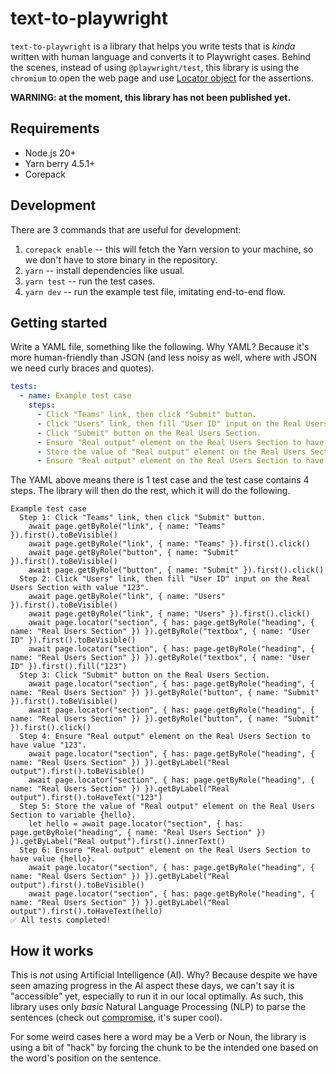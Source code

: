 # text-to-playwright

`text-to-playwright` is a library that helps you write tests that is _kinda_ written with human language and converts it to Playwright cases. Behind the scenes, instead of using `@playwright/test`, this library is using the `chromium` to open the web page and use [Locator object](https://playwright.dev/docs/api/class-locator) for the assertions.

**WARNING: at the moment, this library has not been published yet.**

## Requirements

- Node.js 20+
- Yarn berry 4.5.1+
- Corepack

## Development

There are 3 commands that are useful for development:

1. `corepack enable` -- this will fetch the Yarn version to your machine, so we don't have to store binary in the repository.
1. `yarn` -- install dependencies like usual.
1. `yarn test` -- run the test cases.
1. `yarn dev` -- run the example test file, imitating end-to-end flow.

## Getting started

Write a YAML file, something like the following. Why YAML? Because it's more human-friendly than JSON (and less noisy as well, where with JSON we need curly braces and quotes).

```yaml
tests:
  - name: Example test case
    steps:
      - Click "Teams" link, then click "Submit" button.
      - Click "Users" link, then fill "User ID" input on the Real Users Section with value "123".
      - Click "Submit" button on the Real Users Section.
      - Ensure "Real output" element on the Real Users Section to have value "123".
      - Store the value of "Real output" element on the Real Users Section to variable {hello}.
      - Ensure "Real output" element on the Real Users Section to have value {hello}.
```

The YAML above means there is 1 test case and the test case contains 4 steps. The library will then do the rest, which it will do the following.

```
Example test case
  Step 1: Click "Teams" link, then click "Submit" button.
    await page.getByRole("link", { name: "Teams" }).first().toBeVisible()
    await page.getByRole("link", { name: "Teams" }).first().click()
    await page.getByRole("button", { name: "Submit" }).first().toBeVisible()
    await page.getByRole("button", { name: "Submit" }).first().click()
  Step 2: Click "Users" link, then fill "User ID" input on the Real Users Section with value "123".
    await page.getByRole("link", { name: "Users" }).first().toBeVisible()
    await page.getByRole("link", { name: "Users" }).first().click()
    await page.locator("section", { has: page.getByRole("heading", { name: "Real Users Section" }) }).getByRole("textbox", { name: "User ID" }).first().toBeVisible()
    await page.locator("section", { has: page.getByRole("heading", { name: "Real Users Section" }) }).getByRole("textbox", { name: "User ID" }).first().fill("123")
  Step 3: Click "Submit" button on the Real Users Section.
    await page.locator("section", { has: page.getByRole("heading", { name: "Real Users Section" }) }).getByRole("button", { name: "Submit" }).first().toBeVisible()
    await page.locator("section", { has: page.getByRole("heading", { name: "Real Users Section" }) }).getByRole("button", { name: "Submit" }).first().click()
  Step 4: Ensure "Real output" element on the Real Users Section to have value "123".
    await page.locator("section", { has: page.getByRole("heading", { name: "Real Users Section" }) }).getByLabel("Real output").first().toBeVisible()
    await page.locator("section", { has: page.getByRole("heading", { name: "Real Users Section" }) }).getByLabel("Real output").first().toHaveText("123")
  Step 5: Store the value of "Real output" element on the Real Users Section to variable {hello}.
    let hello = await page.locator("section", { has: page.getByRole("heading", { name: "Real Users Section" }) }).getByLabel("Real output").first().innerText()
  Step 6: Ensure "Real output" element on the Real Users Section to have value {hello}.
    await page.locator("section", { has: page.getByRole("heading", { name: "Real Users Section" }) }).getByLabel("Real output").first().toBeVisible()
    await page.locator("section", { has: page.getByRole("heading", { name: "Real Users Section" }) }).getByLabel("Real output").first().toHaveText(hello)
✅ All tests completed!
```

## How it works

This is _not_ using Artificial Intelligence (AI). Why? Because despite we have seen amazing progress in the AI aspect these days, we can't say it is "accessible" yet, especially to run it in our local optimally. As such, this library uses only _basic_ Natural Language Processing (NLP) to parse the sentences (check out [compromise](https://github.com/spencermountain/compromise/), it's super cool).

For some weird cases here a word may be a Verb or Noun, the library is using a bit of "hack" by forcing the chunk to be the intended one based on the word's position on the sentence.
